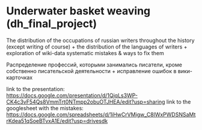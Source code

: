 # Underwater basket weaving (dh_final_project)

The distribution of the occupations of russian writers throughout the history (except writing of course) + the distribution of the languages of writers + exploration of wiki-data systematic mistakes & ways to fix them

Распределение профессий, которыми занимались писатели, кроме собственно писательской деятельности + исправление ошибок в вики-карточках

link to the presentation: https://docs.google.com/presentation/d/1QjqLs3WP-CK4c3vF54Qs8VmmTrt0NTmpp2obuOTJHEA/edit?usp=sharing
link to the googlesheet with the mistakes: https://docs.google.com/spreadsheets/d/1iHwCrVMigw_C8lWxPWDSNSaMtrKdea51qSoeBTvxA1E/edit?usp=drivesdk
